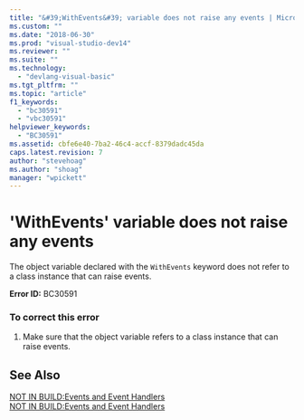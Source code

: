 ```yaml
---
title: "&#39;WithEvents&#39; variable does not raise any events | Microsoft Docs"
ms.custom: ""
ms.date: "2018-06-30"
ms.prod: "visual-studio-dev14"
ms.reviewer: ""
ms.suite: ""
ms.technology: 
  - "devlang-visual-basic"
ms.tgt_pltfrm: ""
ms.topic: "article"
f1_keywords: 
  - "bc30591"
  - "vbc30591"
helpviewer_keywords: 
  - "BC30591"
ms.assetid: cbfe6e40-7ba2-46c4-accf-8379dadc45da
caps.latest.revision: 7
author: "stevehoag"
ms.author: "shoag"
manager: "wpickett"
---
```

# &#39;WithEvents&#39; variable does not raise any events
The object variable declared with the `WithEvents` keyword does not refer to a class instance that can raise events.  
  
 **Error ID:** BC30591  
  
### To correct this error  
  
1.  Make sure that the object variable refers to a class instance that can raise events.  
  
## See Also  
 [NOT IN BUILD:Events and Event Handlers](http://msdn.microsoft.com/en-us/95074a0d-1cbc-4221-a95a-964185c7f962)   
 [NOT IN BUILD:Events and Event Handlers](http://msdn.microsoft.com/en-us/95074a0d-1cbc-4221-a95a-964185c7f962)